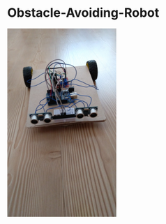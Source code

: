 # Obstacle-Avoiding-Robot

<img src="https://github.com/isaKarabocek/Obstacle-Avoiding-Robot/blob/main/Robot.jpg" width="250">
